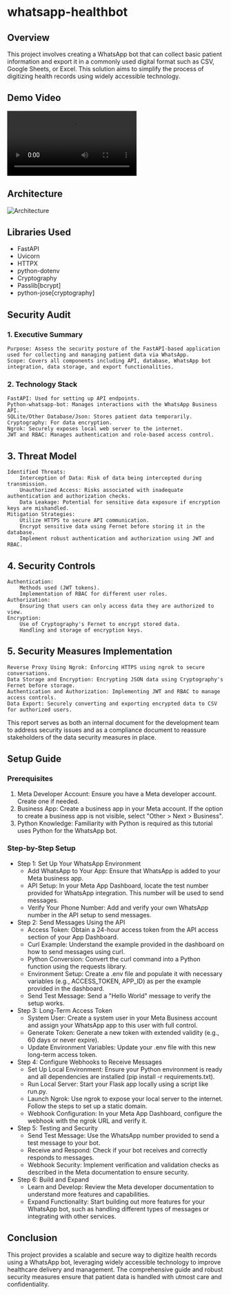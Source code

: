 # whatsapp-healthbot
## Overview
This project involves creating a WhatsApp bot that can collect basic patient information and export it in a commonly used digital format such as CSV, Google Sheets, or Excel. This solution aims to simplify the process of digitizing health records using widely accessible technology.

## Demo Video
![Demo_video](https://github.com/AnishmMore/whatsapp-healthbot/blob/main/demo_video.mp4)
## Architecture
![Architecture]()
## Libraries Used
- FastAPI
- Uvicorn
- HTTPX
- python-dotenv
- Cryptography
- Passlib[bcrypt]
- python-jose[cryptography]

## Security Audit
### 1. Executive Summary
    Purpose: Assess the security posture of the FastAPI-based application used for collecting and managing patient data via WhatsApp.
    Scope: Covers all components including API, database, WhatsApp bot integration, data storage, and export functionalities.

### 2. Technology Stack
    FastAPI: Used for setting up API endpoints.
    Python-whatsapp-bot: Manages interactions with the WhatsApp Business API.
    SQLite/Other Database/Json: Stores patient data temporarily.
    Cryptography: For data encryption.
    Ngrok: Securely exposes local web server to the internet.
    JWT and RBAC: Manages authentication and role-based access control.

## 3. Threat Model
    Identified Threats:
        Interception of Data: Risk of data being intercepted during transmission.
        Unauthorized Access: Risks associated with inadequate authentication and authorization checks.
        Data Leakage: Potential for sensitive data exposure if encryption keys are mishandled.
    Mitigation Strategies:
        Utilize HTTPS to secure API communication.
        Encrypt sensitive data using Fernet before storing it in the database.
        Implement robust authentication and authorization using JWT and RBAC.

## 4. Security Controls
    Authentication:
        Methods used (JWT tokens).
        Implementation of RBAC for different user roles.
    Authorization:
        Ensuring that users can only access data they are authorized to view.
    Encryption:
        Use of Cryptography's Fernet to encrypt stored data.
        Handling and storage of encryption keys.

## 5. Security Measures Implementation
    Reverse Proxy Using Ngrok: Enforcing HTTPS using ngrok to secure conversations.
    Data Storage and Encryption: Encrypting JSON data using Cryptography's Fernet before storage.
    Authentication and Authorization: Implementing JWT and RBAC to manage access controls.
    Data Export: Securely converting and exporting encrypted data to CSV for authorized users.

This report serves as both an internal document for the development team to address security issues and as a compliance document to reassure stakeholders of the data security measures in place.

## Setup Guide
### Prerequisites
1. Meta Developer Account: Ensure you have a Meta developer account. Create one if needed.
2. Business App: Create a business app in your Meta account. If the option to create a business app is not visible, select "Other > Next > Business".
3. Python Knowledge: Familiarity with Python is required as this tutorial uses Python for the WhatsApp bot.

### Step-by-Step Setup
- Step 1: Set Up Your WhatsApp Environment
  - Add WhatsApp to Your App: Ensure that WhatsApp is added to your Meta business app.
  - API Setup: In your Meta App Dashboard, locate the test number provided for WhatsApp integration. This number will be used to send messages.
  - Verify Your Phone Number: Add and verify your own WhatsApp number in the API setup to send messages.
- Step 2: Send Messages Using the API
  - Access Token: Obtain a 24-hour access token from the API access section of your App Dashboard.
  - Curl Example: Understand the example provided in the dashboard on how to send messages using curl.
  - Python Conversion: Convert the curl command into a Python function using the requests library.
  - Environment Setup: Create a .env file and populate it with necessary variables (e.g., ACCESS_TOKEN, APP_ID) as per the example provided in the dashboard.
  - Send Test Message: Send a "Hello World" message to verify the setup works.
- Step 3: Long-Term Access Token
  - System User: Create a system user in your Meta Business account and assign your WhatsApp app to this user with full control.
  - Generate Token: Generate a new token with extended validity (e.g., 60 days or never expire).
  - Update Environment Variables: Update your .env file with this new long-term access token.
- Step 4: Configure Webhooks to Receive Messages
  - Set Up Local Environment: Ensure your Python environment is ready and all dependencies are installed (pip install -r requirements.txt).
  - Run Local Server: Start your Flask app locally using a script like run.py.
  - Launch Ngrok: Use ngrok to expose your local server to the internet. Follow the steps to set up a static domain.
  - Webhook Configuration: In your Meta App Dashboard, configure the webhook with the ngrok URL and verify it.
- Step 5: Testing and Security
  - Send Test Message: Use the WhatsApp number provided to send a test message to your bot.
  - Receive and Respond: Check if your bot receives and correctly responds to messages.
  - Webhook Security: Implement verification and validation checks as described in the Meta documentation to ensure security.
- Step 6: Build and Expand
  - Learn and Develop: Review the Meta developer documentation to understand more features and capabilities.
  - Expand Functionality: Start building out more features for your WhatsApp bot, such as handling different types of messages or integrating with other services.

## Conclusion
This project provides a scalable and secure way to digitize health records using a WhatsApp bot, leveraging widely accessible technology to improve healthcare delivery and management. The comprehensive guide and robust security measures ensure that patient data is handled with utmost care and confidentiality.


